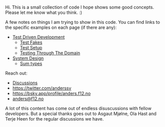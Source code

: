 Hi. This is a small collection of code I hope shows some good concepts. Please let me know what you think. :)

A few notes on things I am trying to show in this code. You can find links to the specific examples on each page (if there are any):
- [Test Driven Development](doc/tdd.md)
  - [Test Fakes](doc/fakes.md)
  - [Test Setup](doc/test-setup.md)
  - [Testing Through The Domain](doc/tttd.md)
- [System Design](doc/system-design.md)
  - [Sum types](doc/sum-types.md)

Reach out:
- [Discussions](https://github.com/anderssv/the-example/discussions)
- https://twitter.com/anderssv
- https://bsky.app/profile/anders.f12.no
- [anders@f12.no](mailto:anders@f12.no)

A lot of this content has come out of endless disuscussions with fellow developers. But a special thanks goes out to Asgaut Mjølne, Ola Hast and Terje Heen for the regular discussions we have.